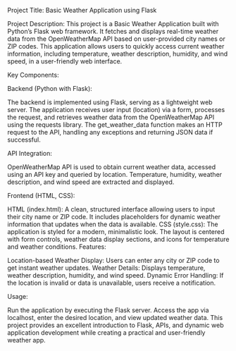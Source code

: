 Project Title: Basic Weather Application using Flask

Project Description:
This project is a Basic Weather Application built with Python’s Flask web framework. It fetches and displays real-time weather data from the OpenWeatherMap API based on user-provided city names or ZIP codes. This application allows users to quickly access current weather information, including temperature, weather description, humidity, and wind speed, in a user-friendly web interface.

Key Components:

Backend (Python with Flask):

The backend is implemented using Flask, serving as a lightweight web server.
The application receives user input (location) via a form, processes the request, and retrieves weather data from the OpenWeatherMap API using the requests library.
The get_weather_data function makes an HTTP request to the API, handling any exceptions and returning JSON data if successful.

API Integration:

OpenWeatherMap API is used to obtain current weather data, accessed using an API key and queried by location.
Temperature, humidity, weather description, and wind speed are extracted and displayed.

Frontend (HTML, CSS):

HTML (index.html): A clean, structured interface allowing users to input their city name or ZIP code. It includes placeholders for dynamic weather information that updates when the data is available.
CSS (style.css): The application is styled for a modern, minimalistic look. The layout is centered with form controls, weather data display sections, and icons for temperature and weather conditions.
Features:

Location-based Weather Display: Users can enter any city or ZIP code to get instant weather updates.
Weather Details: Displays temperature, weather description, humidity, and wind speed.
Dynamic Error Handling: If the location is invalid or data is unavailable, users receive a notification.

Usage:

Run the application by executing the Flask server. Access the app via localhost, enter the desired location, and view updated weather data.
This project provides an excellent introduction to Flask, APIs, and dynamic web application development while creating a practical and user-friendly weather app.

